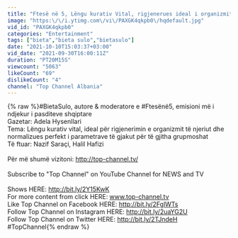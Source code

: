```yaml
---
title: "Ftesë në 5, Lëngu kurativ Vital, rigjenerues ideal i organizmit të njeriut, 30 Shtator 2021, Pjesa 3"
image: "https:\/\/i.ytimg.com\/vi\/PAXGK4qkpb0\/hqdefault.jpg"
vid_id: "PAXGK4qkpb0"
categories: "Entertainment"
tags: ["bieta","bieta sulo","bietasulo"]
date: "2021-10-10T15:03:37+03:00"
vid_date: "2021-09-30T16:00:11Z"
duration: "PT20M15S"
viewcount: "5063"
likeCount: "69"
dislikeCount: "4"
channel: "Top Channel Albania"
---
```

{% raw %}#BietaSulo, autore &amp; moderatore e #Ftesënë5, emisioni më i ndjekur i pasditeve shqiptare<br />Gazetar: Adela Hysenllari<br />Tema:  Lëngu kurativ vital, ideal për rigjenerimin e organizmit të njeriut dhe normalizues perfekt i parametrave të gjakut për të gjitha grupmoshat<br />Të ftuar: Nazif Saraçi, Halil Hafizi <br /><br />Për më shumë vizitoni: <a rel="nofollow" target="blank" href="http://top-channel.tv/">http://top-channel.tv/</a> <br /><br />Subscribe to &quot;Top Channel&quot; on YouTube Channel for NEWS and TV <br /><br />Shows HERE: <a rel="nofollow" target="blank" href="http://bit.ly/2Y15KwK">http://bit.ly/2Y15KwK</a><br /> For more content from click HERE: www.top-channel.tv <br />Like Top Channel on Facebook HERE: <a rel="nofollow" target="blank" href="http://bit.ly/2FglWTs">http://bit.ly/2FglWTs</a> <br />Follow Top Channel on Instagram HERE: <a rel="nofollow" target="blank" href="http://bit.ly/2uaYG2U">http://bit.ly/2uaYG2U</a> <br />Follow Top Channel on Twitter HERE: <a rel="nofollow" target="blank" href="http://bit.ly/2TJndeH">http://bit.ly/2TJndeH</a><br />#TopChannel{% endraw %}
